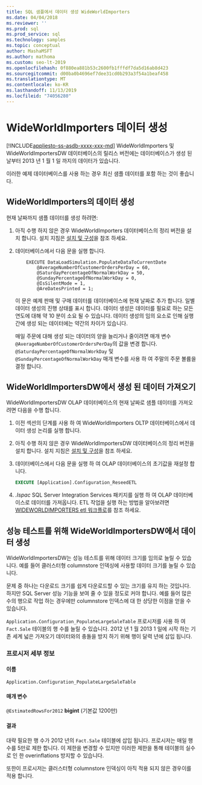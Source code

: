 ```yaml
---
title: SQL 샘플에서 데이터 생성 WideWorldImporters
ms.date: 04/04/2018
ms.reviewer: ''
ms.prod: sql
ms.prod_service: sql
ms.technology: samples
ms.topic: conceptual
author: MashaMSFT
ms.author: mathoma
ms.custom: seo-lt-2019
ms.openlocfilehash: 0f880ea881b53c2600fb1fffdf7da5d16ab8d423
ms.sourcegitcommit: d00ba0b4696ef7dee31cd0b293a3f54a1beaf458
ms.translationtype: MT
ms.contentlocale: ko-KR
ms.lasthandoff: 11/13/2019
ms.locfileid: "74056280"
---
```

# <a name="wideworldimporters-data-generation"></a>WideWorldImporters 데이터 생성
[!INCLUDE[appliesto-ss-asdb-xxxx-xxx-md](../includes/appliesto-ss-asdb-xxxx-xxx-md.md)]
WideWorldImporters 및 WideWorldImportersDW 데이터베이스의 릴리스 버전에는 데이터베이스가 생성 된 날부터 2013 년 1 월 1 일 까지의 데이터가 있습니다.

이러한 예제 데이터베이스를 사용 하는 경우 최신 샘플 데이터를 포함 하는 것이 좋습니다.

## <a name="data-generation-in-wideworldimporters"></a>WideWorldImporters의 데이터 생성

현재 날짜까지 샘플 데이터를 생성 하려면:

1. 아직 수행 하지 않은 경우 WideWorldImporters 데이터베이스의 정리 버전을 설치 합니다. 설치 지침은 [설치 및 구성](wide-world-importers-oltp-install-configure.md)을 참조 하세요.
2. 데이터베이스에서 다음 문을 실행 합니다.

    ```
        EXECUTE DataLoadSimulation.PopulateDataToCurrentDate
            @AverageNumberOfCustomerOrdersPerDay = 60,
            @SaturdayPercentageOfNormalWorkDay = 50,
            @SundayPercentageOfNormalWorkDay = 0,
            @IsSilentMode = 1,
            @AreDatesPrinted = 1;
    ```

    이 문은 예제 판매 및 구매 데이터를 데이터베이스에 현재 날짜로 추가 합니다. 일별 데이터 생성의 진행 상태를 표시 합니다. 데이터 생성은 데이터를 필요로 하는 모든 연도에 대해 약 10 분이 소요 될 수 있습니다. 데이터 생성의 임의 요소로 인해 실행 간에 생성 되는 데이터에는 약간의 차이가 있습니다.

    매일 주문에 대해 생성 되는 데이터의 양을 늘리거나 줄이려면 매개 변수 `@AverageNumberOfCustomerOrdersPerDay`의 값을 변경 합니다. `@SaturdayPercentageOfNormalWorkDay` 및 `@SundayPercentageOfNormalWorkDay` 매개 변수를 사용 하 여 주말의 주문 볼륨을 결정 합니다.

## <a name="import-generated-data-in-wideworldimportersdw"></a>WideWorldImportersDW에서 생성 된 데이터 가져오기

WideWorldImportersDW OLAP 데이터베이스의 현재 날짜로 샘플 데이터를 가져오려면 다음을 수행 합니다.

1. 이전 섹션의 단계를 사용 하 여 WideWorldImporters OLTP 데이터베이스에서 데이터 생성 논리를 실행 합니다.
2. 아직 수행 하지 않은 경우 WideWorldImportersDW 데이터베이스의 정리 버전을 설치 합니다. 설치 지침은 [설치 및 구성](wide-world-importers-oltp-install-configure.md)을 참조 하세요.
3. 데이터베이스에서 다음 문을 실행 하 여 OLAP 데이터베이스의 초기값을 재설정 합니다.

    ```sql
    EXECUTE [Application].Configuration_ReseedETL
    ```

4. *.Ispac* SQL Server Integration Services 패키지를 실행 하 여 OLAP 데이터베이스로 데이터를 가져옵니다. ETL 작업을 실행 하는 방법을 알아보려면 [WIDEWORLDIMPORTERS etl 워크플로](wide-world-importers-perform-etl.md)를 참조 하세요.

## <a name="generate-data-in-wideworldimportersdw-for-performance-testing"></a>성능 테스트를 위해 WideWorldImportersDW에서 데이터 생성

WideWorldImportersDW는 성능 테스트를 위해 데이터 크기를 임의로 늘릴 수 있습니다. 예를 들어 클러스터형 columnstore 인덱싱에 사용할 데이터 크기를 늘릴 수 있습니다.

문제 중 하나는 다운로드 크기를 쉽게 다운로드할 수 있는 크기를 유지 하는 것입니다. 하지만 SQL Server 성능 기능을 보여 줄 수 있을 정도로 커야 합니다. 예를 들어 많은 수의 행으로 작업 하는 경우에만 columnstore 인덱스에 대 한 상당한 이점을 얻을 수 있습니다. 

`Application.Configuration_PopulateLargeSaleTable` 프로시저를 사용 하 여 `Fact.Sale` 테이블의 행 수를 늘릴 수 있습니다. 2012 년 1 월 2013 1 일에 시작 하는 기존 세계 넓은 가져오기 데이터와의 충돌을 방지 하기 위해 행이 달력 년에 삽입 됩니다.

### <a name="procedure-details"></a>프로시저 세부 정보

#### <a name="name"></a>이름

    Application.Configuration_PopulateLargeSaleTable

#### <a name="parameters"></a>매개 변수

  `@EstimatedRowsFor2012` **bigint** (기본값 1200만)

#### <a name="result"></a>결과

대략 필요한 행 수가 2012 년의 `Fact.Sale` 테이블에 삽입 됩니다. 프로시저는 매일 행 수를 5만로 제한 합니다. 이 제한을 변경할 수 있지만 이러한 제한을 통해 테이블의 실수로 인 한 overinflations 방지할 수 있습니다.

또한이 프로시저는 클러스터형 columnstore 인덱싱이 아직 적용 되지 않은 경우이를 적용 합니다.
